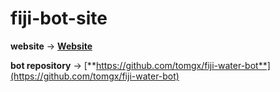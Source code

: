 # fiji-bot-site
**website** -> [**Website**](https://fiji-bot.xyz/)

**bot repository** -> [**https://github.com/tomgx/fiji-water-bot**](https://github.com/tomgx/fiji-water-bot)
